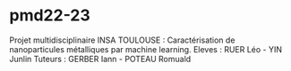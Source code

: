 # pmd22-23
Projet multidisciplinaire INSA TOULOUSE : Caractérisation de nanoparticules métalliques par machine learning.
Eleves : RUER Léo - YIN Junlin
Tuteurs : GERBER Iann - POTEAU Romuald
